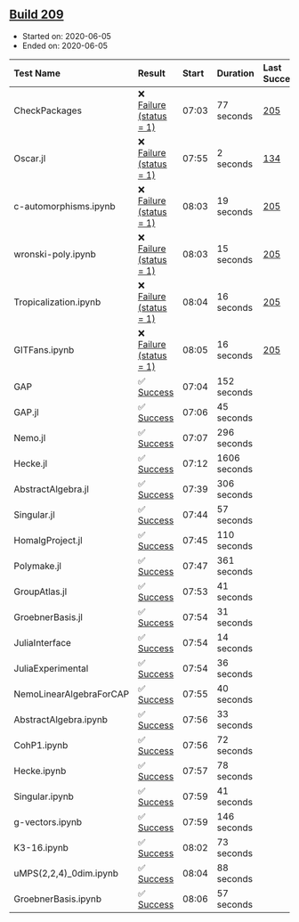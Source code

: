 ## [Build 209](https://oscarci.mathematik.uni-kl.de/job/oscar-stable/209/)

* Started on: 2020-06-05
* Ended on: 2020-06-05

| Test Name    | Result | Start | Duration | Last Success | First Failure |
|:-------------|:-------|:------|:---------|:-------------|:--------------|
| CheckPackages | ❌ [Failure (status = 1)](https://oscarci.mathematik.uni-kl.de/job/oscar-stable/209/artifact/logs/build-209/CheckPackages.log) | 07:03 | 77 seconds | [205](https://oscarci.mathematik.uni-kl.de/job/oscar-stable/205/) | [206](https://oscarci.mathematik.uni-kl.de/job/oscar-stable/206/) |
| Oscar.jl | ❌ [Failure (status = 1)](https://oscarci.mathematik.uni-kl.de/job/oscar-stable/209/artifact/logs/build-209/Oscar.jl.log) | 07:55 | 2 seconds | [134](https://oscarci.mathematik.uni-kl.de/job/oscar-stable/134/) | [177](https://oscarci.mathematik.uni-kl.de/job/oscar-stable/177/) |
| c-automorphisms.ipynb | ❌ [Failure (status = 1)](https://oscarci.mathematik.uni-kl.de/job/oscar-stable/209/artifact/logs/build-209/c-automorphisms.ipynb.log) | 08:03 | 19 seconds | [205](https://oscarci.mathematik.uni-kl.de/job/oscar-stable/205/) | [206](https://oscarci.mathematik.uni-kl.de/job/oscar-stable/206/) |
| wronski-poly.ipynb | ❌ [Failure (status = 1)](https://oscarci.mathematik.uni-kl.de/job/oscar-stable/209/artifact/logs/build-209/wronski-poly.ipynb.log) | 08:03 | 15 seconds | [205](https://oscarci.mathematik.uni-kl.de/job/oscar-stable/205/) | [206](https://oscarci.mathematik.uni-kl.de/job/oscar-stable/206/) |
| Tropicalization.ipynb | ❌ [Failure (status = 1)](https://oscarci.mathematik.uni-kl.de/job/oscar-stable/209/artifact/logs/build-209/Tropicalization.ipynb.log) | 08:04 | 16 seconds | [205](https://oscarci.mathematik.uni-kl.de/job/oscar-stable/205/) | [206](https://oscarci.mathematik.uni-kl.de/job/oscar-stable/206/) |
| GITFans.ipynb | ❌ [Failure (status = 1)](https://oscarci.mathematik.uni-kl.de/job/oscar-stable/209/artifact/logs/build-209/GITFans.ipynb.log) | 08:05 | 16 seconds | [205](https://oscarci.mathematik.uni-kl.de/job/oscar-stable/205/) | [206](https://oscarci.mathematik.uni-kl.de/job/oscar-stable/206/) |
| GAP | ✅ [Success](https://oscarci.mathematik.uni-kl.de/job/oscar-stable/209/artifact/logs/build-209/GAP.log) | 07:04 | 152 seconds |  |  |
| GAP.jl | ✅ [Success](https://oscarci.mathematik.uni-kl.de/job/oscar-stable/209/artifact/logs/build-209/GAP.jl.log) | 07:06 | 45 seconds |  |  |
| Nemo.jl | ✅ [Success](https://oscarci.mathematik.uni-kl.de/job/oscar-stable/209/artifact/logs/build-209/Nemo.jl.log) | 07:07 | 296 seconds |  |  |
| Hecke.jl | ✅ [Success](https://oscarci.mathematik.uni-kl.de/job/oscar-stable/209/artifact/logs/build-209/Hecke.jl.log) | 07:12 | 1606 seconds |  |  |
| AbstractAlgebra.jl | ✅ [Success](https://oscarci.mathematik.uni-kl.de/job/oscar-stable/209/artifact/logs/build-209/AbstractAlgebra.jl.log) | 07:39 | 306 seconds |  |  |
| Singular.jl | ✅ [Success](https://oscarci.mathematik.uni-kl.de/job/oscar-stable/209/artifact/logs/build-209/Singular.jl.log) | 07:44 | 57 seconds |  |  |
| HomalgProject.jl | ✅ [Success](https://oscarci.mathematik.uni-kl.de/job/oscar-stable/209/artifact/logs/build-209/HomalgProject.jl.log) | 07:45 | 110 seconds |  |  |
| Polymake.jl | ✅ [Success](https://oscarci.mathematik.uni-kl.de/job/oscar-stable/209/artifact/logs/build-209/Polymake.jl.log) | 07:47 | 361 seconds |  |  |
| GroupAtlas.jl | ✅ [Success](https://oscarci.mathematik.uni-kl.de/job/oscar-stable/209/artifact/logs/build-209/GroupAtlas.jl.log) | 07:53 | 41 seconds |  |  |
| GroebnerBasis.jl | ✅ [Success](https://oscarci.mathematik.uni-kl.de/job/oscar-stable/209/artifact/logs/build-209/GroebnerBasis.jl.log) | 07:54 | 31 seconds |  |  |
| JuliaInterface | ✅ [Success](https://oscarci.mathematik.uni-kl.de/job/oscar-stable/209/artifact/logs/build-209/JuliaInterface.log) | 07:54 | 14 seconds |  |  |
| JuliaExperimental | ✅ [Success](https://oscarci.mathematik.uni-kl.de/job/oscar-stable/209/artifact/logs/build-209/JuliaExperimental.log) | 07:54 | 36 seconds |  |  |
| NemoLinearAlgebraForCAP | ✅ [Success](https://oscarci.mathematik.uni-kl.de/job/oscar-stable/209/artifact/logs/build-209/NemoLinearAlgebraForCAP.log) | 07:55 | 40 seconds |  |  |
| AbstractAlgebra.ipynb | ✅ [Success](https://oscarci.mathematik.uni-kl.de/job/oscar-stable/209/artifact/logs/build-209/AbstractAlgebra.ipynb.log) | 07:56 | 33 seconds |  |  |
| CohP1.ipynb | ✅ [Success](https://oscarci.mathematik.uni-kl.de/job/oscar-stable/209/artifact/logs/build-209/CohP1.ipynb.log) | 07:56 | 72 seconds |  |  |
| Hecke.ipynb | ✅ [Success](https://oscarci.mathematik.uni-kl.de/job/oscar-stable/209/artifact/logs/build-209/Hecke.ipynb.log) | 07:57 | 78 seconds |  |  |
| Singular.ipynb | ✅ [Success](https://oscarci.mathematik.uni-kl.de/job/oscar-stable/209/artifact/logs/build-209/Singular.ipynb.log) | 07:59 | 41 seconds |  |  |
| g-vectors.ipynb | ✅ [Success](https://oscarci.mathematik.uni-kl.de/job/oscar-stable/209/artifact/logs/build-209/g-vectors.ipynb.log) | 07:59 | 146 seconds |  |  |
| K3-16.ipynb | ✅ [Success](https://oscarci.mathematik.uni-kl.de/job/oscar-stable/209/artifact/logs/build-209/K3-16.ipynb.log) | 08:02 | 73 seconds |  |  |
| uMPS(2,2,4)_0dim.ipynb | ✅ [Success](https://oscarci.mathematik.uni-kl.de/job/oscar-stable/209/artifact/logs/build-209/uMPS-2-2-4-_0dim.ipynb.log) | 08:04 | 88 seconds |  |  |
| GroebnerBasis.ipynb | ✅ [Success](https://oscarci.mathematik.uni-kl.de/job/oscar-stable/209/artifact/logs/build-209/GroebnerBasis.ipynb.log) | 08:06 | 57 seconds |  |  |
